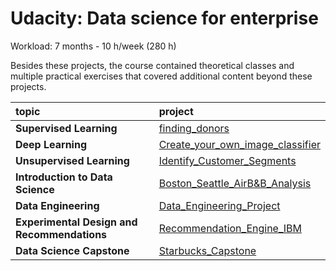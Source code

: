 # Udacity: Data science for enterprise
Workload: 7 months - 10 h/week (280 h)

Besides these projects, the course contained theoretical classes and multiple practical exercises that covered additional content beyond these projects.

| topic | project |
|:-------|:-------|
|**Supervised Learning**|[finding_donors](https://github.com/gonzalo-munillag/UDACITY_DataScience/blob/master/finding_donors/finding_donors.ipynb)|
|**Deep Learning**|[Create_your_own_image_classifier](https://github.com/gonzalo-munillag/UDACITY_DataScience/blob/master/Create_your_own_image_classifier/Image%20Classifier%20Project.ipynb)|
|**Unsupervised Learning**|[Identify_Customer_Segments](https://github.com/gonzalo-munillag/UDACITY_DataScience/blob/master/Identity_Customer_Segments/Identify_Customer_Segments.ipynb)|
|**Introduction to Data Science**|[Boston_Seattle_AirB&B_Analysis](https://github.com/gonzalo-munillag/UDACITY_DataScience/tree/master/Boston_Seattle_AirB%26B_Anaylsis)|
|**Data Engineering**|[Data_Engineering_Project](https://github.com/gonzalo-munillag/UDACITY_DataScience/tree/master/Data_Engineering_Project)|
|**Experimental Design and Recommendations**|[Recommendation_Engine_IBM](https://github.com/gonzalo-munillag/UDACITY_DataScience/blob/master/Recommendation_Engine_IBM/Recommendations_with_IBM.ipynb)|
|**Data Science Capstone**|[Starbucks_Capstone](https://github.com/gonzalo-munillag/UDACITY_dataScience/tree/master/Starbucks_Capstone_Challenge)|

